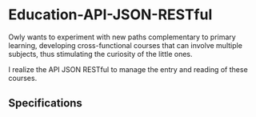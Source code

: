 # Education-API-JSON-RESTful

Owly wants to experiment with new paths complementary to primary learning, developing cross-functional courses that can involve multiple subjects, thus stimulating the curiosity of the little ones.

I realize the API JSON RESTful to manage the entry and reading of these courses.


<h2> Specifications </h2>
